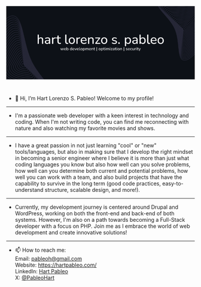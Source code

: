 <img src="gh-cover.png" alt="Cover Image of Hart Pableo's GitHub Profile" style="margin-bottom: 25px;">

- 👋 Hi, I’m Hart Lorenzo S. Pableo! Welcome to my profile!
--------
- I'm a passionate web developer with a keen interest in technology and coding. When I'm not writing code, you can find me reconnecting with nature and also watching my favorite movies and shows.
--------
- I have a great passion in not just learning "cool" or "new" tools/languages, but also in making sure that I develop the right mindset in becoming a senior engineer where I believe it is more than just what coding languages you know but also how well can you solve problems, how well can you determine both current and potential problems, how well you can work with a team, and also build projects that have the capability to survive in the long term (good code practices, easy-to-understand structure, scalable design, and more!).
--------
- Currently, my development journey is centered around Drupal and WordPress, working on both the front-end and back-end of both systems. However, I'm also on a path towards becoming a Full-Stack developer with a focus on PHP. Join me as I embrace the world of web development and create innovative solutions!
--------
- 📫 How to reach me: <br>
  Email: <a href="mailto:pableoh@gmail.com">pableoh@gmail.com</a> <br>
  Website: https://hartpableo.com/ <br>
  LinkedIn: <a href="https://www.linkedin.com/in/hart-pableo-05ab81207/" target="_blank">Hart Pableo</a> <br>
  X: <a href="https://x.com/PableoHart" target="_blank">@PableoHart</a>

<!---
hartpableo/hartpableo is a ✨ special ✨ repository because its `README.md` (this file) appears on your GitHub profile.
You can click the Preview link to take a look at your changes.
--->
